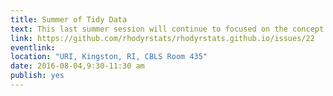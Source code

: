 ```yaml
---
title: Summer of Tidy Data
text: This last summer session will continue to focused on the concept of tidy data and how it applies to your research.  Data managment and data design are something that, if done right, will make your subsequent analysis MUCH easier.  If little thought is given up front, then you'll be spending lots of time at the end.
link: https://github.com/rhodyrstats/rhodyrstats.github.io/issues/22
eventlink: 
location: "URI, Kingston, RI, CBLS Room 435"
date: 2016-08-04,9:30-11:30 am
publish: yes
---
```

